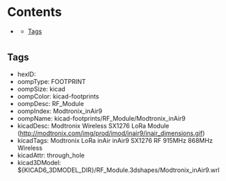 



Contents
========

* [](#)
	* [Tags](#tags)

# 

## Tags

- hexID: 
- oompType: FOOTPRINT
- oompSize: kicad
- oompColor: kicad-footprints
- oompDesc: RF_Module
- oompIndex: Modtronix_inAir9
- oompName: kicad-footprints/RF_Module/Modtronix_inAir9
- kicadDesc: Modtronix Wireless SX1276 LoRa Module (http://modtronix.com/img/prod/imod/inair9/inair_dimensions.gif)
- kicadTags: Modtronix LoRa inAir inAir9 SX1276 RF 915MHz 868MHz Wireless
- kicadAttr: through_hole
- kicad3DModel: ${KICAD6_3DMODEL_DIR}/RF_Module.3dshapes/Modtronix_inAir9.wrl
